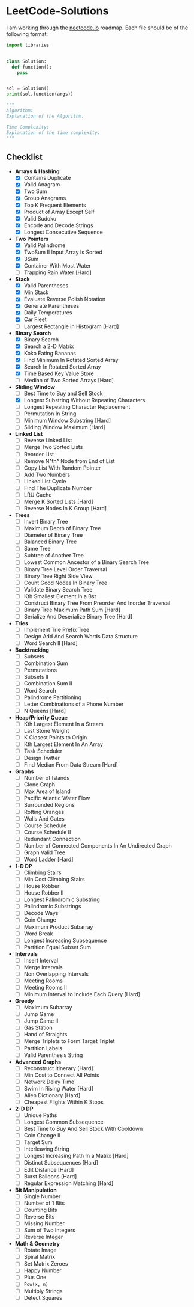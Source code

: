 # LeetCode-Solutions

I am working through the [neetcode.io](https://neetcode.io/roadmap) roadmap.
Each file should be of the following format:

```py
import libraries


class Solution:
  def function():
    pass


sol = Solution()
print(sol.function(args))

"""
Algorithm:
Explanation of the Algorithm.

Time Complexity:
Explanation of the time complexity.
"""

```

## Checklist

- **Arrays & Hashing**
  - [X] Contains Duplicate
  - [X] Valid Anagram
  - [X] Two Sum
  - [X] Group Anagrams
  - [X] Top K Frequent Elements
  - [X] Product of Array Except Self
  - [X] Valid Sudoku
  - [X] Encode and Decode Strings
  - [X] Longest Consecutive Sequence
- **Two Pointers**
  - [X] Valid Palindrome
  - [X] TwoSum II Input Array Is Sorted
  - [X] 3Sum
  - [X] Container With Most Water
  - [ ] Trapping Rain Water [Hard]
- **Stack**
  - [X] Valid Parentheses
  - [X] Min Stack
  - [X] Evaluate Reverse Polish Notation
  - [X] Generate Parentheses
  - [X] Daily Temperatures
  - [X] Car Fleet
  - [ ] Largest Rectangle in Histogram [Hard]
- **Binary Search**
  - [X] Binary Search
  - [X] Search a 2-D Matrix
  - [X] Koko Eating Bananas
  - [X] Find Minimum In Rotated Sorted Array
  - [X] Search In Rotated Sorted Array
  - [X] Time Based Key Value Store
  - [ ] Median of Two Sorted Arrays [Hard]
- **Sliding Window**
  - [ ] Best Time to Buy and Sell Stock
  - [X] Longest Substring Without Repeating Characters
  - [ ] Longest Repeating Character Replacement
  - [ ] Permutation In String
  - [ ] Minimum Window Substring [Hard]
  - [ ] Sliding Window Maximum [Hard]
- **Linked List**
  - [ ] Reverse Linked List
  - [ ] Merge Two Sorted Lists
  - [ ] Reorder List
  - [ ] Remove N^th^ Node from End of List
  - [ ] Copy List With Random Pointer
  - [ ] Add Two Numbers
  - [ ] Linked List Cycle
  - [ ] Find The Duplicate Number
  - [ ] LRU Cache
  - [ ] Merge K Sorted Lists [Hard]
  - [ ] Reverse Nodes In K Group [Hard]
- **Trees**
  - [ ] Invert Binary Tree
  - [ ] Maximum Depth of Binary Tree
  - [ ] Diameter of Binary Tree
  - [ ] Balanced Binary Tree
  - [ ] Same Tree
  - [ ] Subtree of Another Tree
  - [ ] Lowest Common Ancestor of a Binary Search Tree
  - [ ] Binary Tree Level Order Traversal
  - [ ] Binary Tree Right Side View
  - [ ] Count Good Nodes In Binary Tree
  - [ ] Validate Binary Search Tree
  - [ ] Kth Smallest Element In a Bst
  - [ ] Construct Binary Tree From Preorder And Inorder Traversal
  - [ ] Binary Tree Maximum Path Sum [Hard]
  - [ ] Serialize And Deserialize Binary Tree [Hard]
- **Tries**
  - [ ] Implement Trie Prefix Tree
  - [ ] Design Add And Search Words Data Structure
  - [ ] Word Search II [Hard]
- **Backtracking**
  - [ ] Subsets
  - [ ] Combination Sum
  - [ ] Permutations
  - [ ] Subsets II
  - [ ] Combination Sum II
  - [ ] Word Search
  - [ ] Palindrome Partitioning
  - [ ] Letter Combinations of a Phone Number
  - [ ] N Queens [Hard]
- **Heap/Priority Queu**e
  - [ ] Kth Largest Element In a Stream
  - [ ] Last Stone Weight
  - [ ] K Closest Points to Origin
  - [ ] Kth Largest Element In An Array
  - [ ] Task Scheduler
  - [ ] Design Twitter
  - [ ] Find Median From Data Stream [Hard]
- **Graphs**
  - [ ] Number of Islands
  - [ ] Clone Graph
  - [ ] Max Area of Island
  - [ ] Pacific Atlantic Water Flow
  - [ ] Surrounded Regions
  - [ ] Rotting Oranges
  - [ ] Walls And Gates
  - [ ] Course Schedule
  - [ ] Course Schedule II
  - [ ] Redundant Connection
  - [ ] Number of Connected Components In An Undirected Graph
  - [ ] Graph Valid Tree
  - [ ] Word Ladder [Hard]
- **1-D DP**
  - [ ] Climbing Stairs
  - [ ] Min Cost Climbing Stairs
  - [ ] House Robber
  - [ ] House Robber II
  - [ ] Longest Palindromic Substring
  - [ ] Palindromic Substrings
  - [ ] Decode Ways
  - [ ] Coin Change
  - [ ] Maximum Product Subarray
  - [ ] Word Break
  - [ ] Longest Increasing Subsequence
  - [ ] Partition Equal Subset Sum
- **Intervals**
  - [ ] Insert Interval
  - [ ] Merge Intervals
  - [ ] Non Overlapping Intervals
  - [ ] Meeting Rooms
  - [ ] Meeting Rooms II
  - [ ] Minimum Interval to Include Each Query [Hard]
- **Greedy**
  - [ ] Maximum Subarray
  - [ ] Jump Game
  - [ ] Jump Game II
  - [ ] Gas Station
  - [ ] Hand of Straights
  - [ ] Merge Triplets to Form Target Triplet
  - [ ] Partition Labels
  - [ ] Valid Parenthesis String
- **Advanced Graphs**
  - [ ] Reconstruct Itinerary [Hard]
  - [ ] Min Cost to Connect All Points
  - [ ] Network Delay Time
  - [ ] Swim In Rising Water [Hard]
  - [ ] Alien Dictionary [Hard]
  - [ ] Cheapest Flights Within K Stops
- **2-D DP**
  - [ ] Unique Paths
  - [ ] Longest Common Subsequence
  - [ ] Best Time to Buy And Sell Stock With Cooldown
  - [ ] Coin Change II
  - [ ] Target Sum
  - [ ] Interleaving String
  - [ ] Longest Increasing Path In a Matrix [Hard]
  - [ ] Distinct Subsequences [Hard]
  - [ ] Edit Distance [Hard]
  - [ ] Burst Balloons [Hard]
  - [ ] Regular Expression Matching [Hard]
- **Bit Manipulation**
  - [ ] Single Number
  - [ ] Number of 1 Bits
  - [ ] Counting Bits
  - [ ] Reverse Bits
  - [ ] Missing Number
  - [ ] Sum of Two Integers
  - [ ] Reverse Integer
- **Math & Geometry**
  - [ ] Rotate Image
  - [ ] Spiral Matrix
  - [ ] Set Matrix Zeroes
  - [ ] Happy Number
  - [ ] Plus One
  - [ ] `Pow(x, n)`
  - [ ] Multiply Strings
  - [ ] Detect Squares
